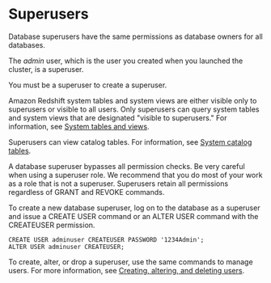 # Superusers<a name="r_superusers"></a>

<a name="def_superusers"></a>Database superusers have the same permissions as database owners for all databases\.

The *admin* user, which is the user you created when you launched the cluster, is a superuser\.

You must be a superuser to create a superuser\.

Amazon Redshift system tables and system views are either visible only to superusers or visible to all users\. Only superusers can query system tables and system views that are designated "visible to superusers\." For information, see [System tables and views](c_intro_system_tables.md)\.

Superusers can view  catalog tables\. For information, see [System catalog tables](c_intro_catalog_views.md)\.

A database superuser bypasses all permission checks\. Be very careful when using a superuser role\. We recommend that you do most of your work as a role that is not a superuser\. Superusers retain all permissions regardless of GRANT and REVOKE commands\.

To create a new database superuser, log on to the database as a superuser and issue a CREATE USER command or an ALTER USER command with the CREATEUSER permission\.

```
CREATE USER adminuser CREATEUSER PASSWORD '1234Admin';
ALTER USER adminuser CREATEUSER;
```

To create, alter, or drop a superuser, use the same commands to manage users\. For more information, see [Creating, altering, and deleting users](r_Users.md#r_Users-creatingaltering-and-deleting-users)\.